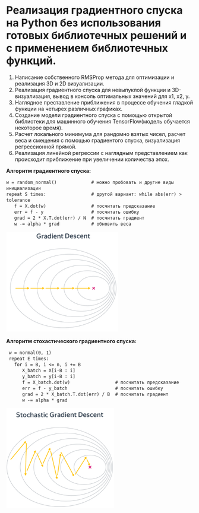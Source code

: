 # Реализация градиентного спуска на Python без использования готовых библиотечных решений и с применением библиотечных функций.

1. Написание собственного RMSProp метода для оптимизации и реализация 3D и 2D визуализации.
2. Реализация градиентного спуска для невыпуклой функции и 3D-визуализация, вывод в консоль оптимальных значений для x1, x2, y.
3. Наглядное преставление приближения в процессе обучения гладкой функции на четырех различных графиках.
4. Создание модели градиентного спуска с помощью открытой библиотеки для машинного обучения TensorFlow(модель обучается некоторое время).
5. Расчет локального минимума для рандомно взятых чисел, расчет веса и смещения с помощью градиентого спуска, визуализация регрессионной прямой.
6. Реализация линейной регрессии с наглядным представлением как происходит приближение при увеличении количества эпох.

**Алгоритм градиентного спуска:**
```
w = random_normal()             # можно пробовать и другие виды инициализации
repeat S times:                 # другой вариант: while abs(err) > tolerance
   f = X.dot(w)                 # посчитать предсказание
   err = f - y                  # посчитать ошибку
   grad = 2 * X.T.dot(err) / N  # посчитать градиент
   w -= alpha * grad            # обновить веса
```
![Alt text](image.png)

**Алгоритм стохастического градиентного спуска:**
```
 w = normal(0, 1)
 repeat E times:
   for i = B, i <= n, i += B
      X_batch = X[i-B : i]       
      y_batch = y[i-B : i]
      f = X_batch.dot(w)                 # посчитать предсказание
      err = f - y_batch                  # посчитать ошибку
      grad = 2 * X_batch.T.dot(err) / B  # посчитать градиент
      w -= alpha * grad
```
![Alt text](image-1.png)